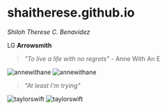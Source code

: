 # shaitherese.github.io
*Shiloh Therese C. Benavidez*

LG **Arrowsmith**



 >*"To live a life with no regrets"* - Anne With An E

![annewithane](https://64.media.tumblr.com/38fa9b5216477eb6b9dfc215fab2ace6/882779b1ff4b2485-8b/s540x810/403906b46764cde32ab6e83075a3df1f0f732459.pnj)
![annewithane](https://64.media.tumblr.com/0bc407c834a1d9559be10d6ea5af2219/e297a64213eb837c-2d/s540x810/470303b50b117fe5d4da46a9231e68f8de1381ee.pnj)


>*"At least I'm trying"*

![taylorswift](https://64.media.tumblr.com/3ea82798f55fb5966e8dae3c4cbf62df/5164661fc540c917-7c/s540x810/8a9f9cac1355e0ec225240240f75fdf4ac5bc5e0.jpg)
![taylorswift](https://64.media.tumblr.com/8801ba10f41ad4026567fb9dc60d6c8e/306fb305afa94638-66/s540x810/dce5f192d139d2612ab1465daca13fe4bdfd213b.jpg)
